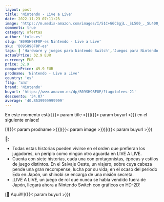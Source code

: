 ```yaml
---
layout: post
title: 'Nintendo - Live a Live'
date: 2022-11-23 07:11:23
image: 'https://m.media-amazon.com/images/I/51C+G6CSgjL._SL500_._SL400_.jpg'
comments: true
category: ofertas
author: 'tole.es'
slug: 'B09SH98F8P-es Nintendo - Live a Live'
sku: 'B09SH98F8P-es'
tags: [ 'Hardware y juegos para Nintendo Switch','Juegos para Nintendo Switch','Videojuegos','nintendo','🇪🇸', ]
actualPrice: 32.9 EUR
currency: EUR
price: 32.9
comparePrice: 49.9 EUR
prodname: 'Nintendo - Live a Live'
country: 'es'
flag: '🇪🇸'
brand: 'Nintendo'
buyurl: 'https://www.amazon.es/dp/B09SH98F8P/?tag=tolees-21'
descuento: '34.07'
average: '40.8539999999999'
---
```


En este momento está [{{< param title >}}]({{< param buyurl >}}) en el siguiente enlace!

[![{{< param prodname >}}]({{< param image >}})]({{< param buyurl >}})

🔎:

- Todas estas historias pueden vivirse en el orden que prefieran los jugadores, un periplo como ningún otro aguarda en LIVE A LIVE.
- Cuenta con siete historias, cada una con protagonistas, épocas y estilos de juego distintos. En el Salvaje Oeste, un viajero, sobre cuya cabeza pende una gran recompense, lucha por su vida; en el ocaso del periodo Edo en Japón, un shinobi se encarga de una misión secreta.
- ¡LIVE A LIVE, un juego de rol que nunca se había vendido fuera de Japón, llegará ahora a Nintendo Switch con gráficos en HD-2D!

[🛒 Aquí!!!]({{< param buyurl >}})
